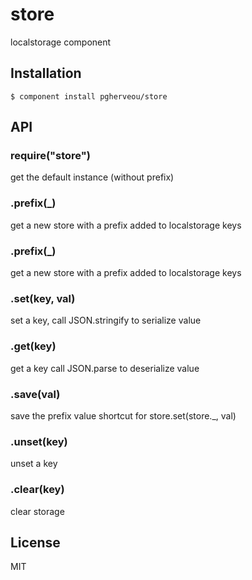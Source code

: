 # store

  localstorage component

## Installation

    $ component install pgherveou/store

## API


### require("store")

  get the default instance (without prefix)

### .prefix(_)

  get a new store with a prefix added to localstorage keys

### .prefix(_)

  get a new store with a prefix added to localstorage keys

### .set(key, val)

  set a key, call JSON.stringify to serialize value

### .get(key)

  get a key call JSON.parse to deserialize value

### .save(val)

  save the prefix value
 	shortcut for store.set(store._, val)

### .unset(key)

  unset a key

### .clear(key)

  clear storage

## License

  MIT
